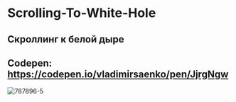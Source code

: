 # Scrolling-To-White-Hole

## Скроллинг к белой дыре

## Codepen: https://codepen.io/vladimirsaenko/pen/JjrgNgw

![787896-5](https://user-images.githubusercontent.com/56477695/150642729-f4ee4b8e-c50c-43ab-bf7c-397b25e4ed4a.jpg)
